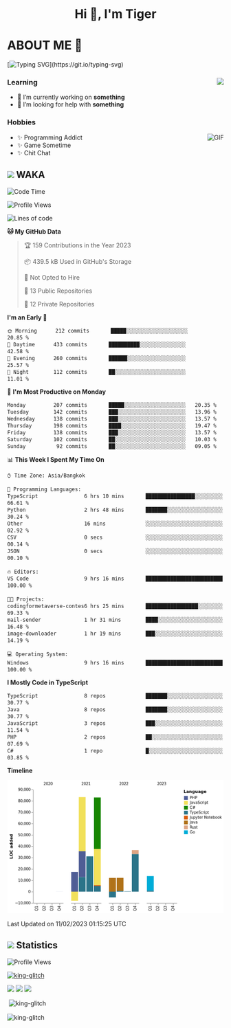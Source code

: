 <h1 align="center">Hi 👋, I'm Tiger</h1>




# ABOUT ME 💬

[![Typing SVG](https://readme-typing-svg.herokuapp.com?color=22F771&vCenter=true&lines=A+perssionate+developer+from+nowhere.)](https://git.io/typing-svg)

<div>
 <img align="right" src="https://spotify-github-profile.vercel.app/api/view?uid=12129734423&cover_image=false&theme=default&bar_color=22d016&bar_color_cover=true" />
 <h3>Learning</h3>
 
 <ul>
  <li>🔭 I’m currently working on <b>something</b></li>
  <li>🤝 I’m looking for help with <b>something</b></li>
 </ul>
 
</div>
<div>
 <h3>Hobbies</h3>
 <img align="right" height="475px"  alt="GIF" src="https://i.pinimg.com/originals/1f/b7/db/1fb7dbee557e5ed509f7517da8a84d58.gif" />
 <ul>
  <li>✨ Programming Addict</li>
  <li>✨ Game Sometime</li>
  <li>✨ Chit Chat</li>
 </ul>
 
</div>



## <img height="40" src="https://raw.githubusercontent.com/innng/innng/master/assets/kyubey.gif"/> WAKA

<!--START_SECTION:waka-->
![Code Time](http://img.shields.io/badge/Code%20Time-1%2C312%20hrs%2027%20mins-blue)

![Profile Views](http://img.shields.io/badge/Profile%20Views-9-blue)

![Lines of code](https://img.shields.io/badge/From%20Hello%20World%20I%27ve%20Written-277%20Thousand%20lines%20of%20code-blue)

**🐱 My GitHub Data** 

> 🏆 159 Contributions in the Year 2023
 > 
> 📦 439.5 kB Used in GitHub's Storage 
 > 
> 🚫 Not Opted to Hire
 > 
> 📜 13 Public Repositories 
 > 
> 🔑 12 Private Repositories  
 > 
**I'm an Early 🐤** 

```text
🌞 Morning      212 commits       █████░░░░░░░░░░░░░░░░░░░░   20.85 % 
🌆 Daytime      433 commits       ██████████░░░░░░░░░░░░░░░   42.58 % 
🌃 Evening      260 commits       ██████░░░░░░░░░░░░░░░░░░░   25.57 % 
🌙 Night        112 commits       ██░░░░░░░░░░░░░░░░░░░░░░░   11.01 % 

```
📅 **I'm Most Productive on Monday** 

```text
Monday         207 commits       █████░░░░░░░░░░░░░░░░░░░░   20.35 % 
Tuesday        142 commits       ███░░░░░░░░░░░░░░░░░░░░░░   13.96 % 
Wednesday      138 commits       ███░░░░░░░░░░░░░░░░░░░░░░   13.57 % 
Thursday       198 commits       ████░░░░░░░░░░░░░░░░░░░░░   19.47 % 
Friday         138 commits       ███░░░░░░░░░░░░░░░░░░░░░░   13.57 % 
Saturday       102 commits       ██░░░░░░░░░░░░░░░░░░░░░░░   10.03 % 
Sunday          92 commits       ██░░░░░░░░░░░░░░░░░░░░░░░   09.05 % 

```


📊 **This Week I Spent My Time On** 

```text
⌚︎ Time Zone: Asia/Bangkok

💬 Programming Languages: 
TypeScript               6 hrs 10 mins       ████████████████░░░░░░░░░   66.61 % 
Python                   2 hrs 48 mins       ███████░░░░░░░░░░░░░░░░░░   30.24 % 
Other                    16 mins             ░░░░░░░░░░░░░░░░░░░░░░░░░   02.92 % 
CSV                      0 secs              ░░░░░░░░░░░░░░░░░░░░░░░░░   00.14 % 
JSON                     0 secs              ░░░░░░░░░░░░░░░░░░░░░░░░░   00.10 % 

🔥 Editors: 
VS Code                  9 hrs 16 mins       █████████████████████████   100.00 % 

🐱‍💻 Projects: 
codingformetaverse-contes6 hrs 25 mins       █████████████████░░░░░░░░   69.33 % 
mail-sender              1 hr 31 mins        ████░░░░░░░░░░░░░░░░░░░░░   16.48 % 
image-downloader         1 hr 19 mins        ███░░░░░░░░░░░░░░░░░░░░░░   14.19 % 

💻 Operating System: 
Windows                  9 hrs 16 mins       █████████████████████████   100.00 % 

```

**I Mostly Code in TypeScript** 

```text
TypeScript               8 repos             ███████░░░░░░░░░░░░░░░░░░   30.77 % 
Java                     8 repos             ███████░░░░░░░░░░░░░░░░░░   30.77 % 
JavaScript               3 repos             ███░░░░░░░░░░░░░░░░░░░░░░   11.54 % 
PHP                      2 repos             ██░░░░░░░░░░░░░░░░░░░░░░░   07.69 % 
C#                       1 repo              █░░░░░░░░░░░░░░░░░░░░░░░░   03.85 % 

```


**Timeline**

![Chart not found](https://raw.githubusercontent.com/king-glitch/king-glitch/main/charts/bar_graph.png) 


 Last Updated on 11/02/2023 01:15:25 UTC
<!--END_SECTION:waka-->
## <img height="40" src="https://raw.githubusercontent.com/innng/innng/master/assets/kyubey.gif"/> Statistics
![Profile Views](https://komarev.com/ghpvc/?username=king-glitch)  

<p align="left"> 
 <a href="https://github.com/ryo-ma/github-profile-trophy">
  <img src="https://github-profile-trophy.vercel.app/?username=king-glitch&theme=dracula" alt="king-glitch" />
 </a> </p>

![](https://github-profile-summary-cards.vercel.app/api/cards/profile-details?username=king-glitch&theme=dracula)
![](https://github-profile-summary-cards.vercel.app/api/cards/stats?username=king-glitch&theme=dracula) 
![](https://github-profile-summary-cards.vercel.app/api/cards/productive-time?username=king-glitch&theme=dracula)


<p>&nbsp;<img align="center" src="https://github-readme-stats.vercel.app/api?username=king-glitch&theme=dracula" alt="king-glitch" /></p>

<p><img align="center" src="https://github-readme-streak-stats.herokuapp.com/?user=king-glitch&theme=dracula" alt="king-glitch" /></p>

